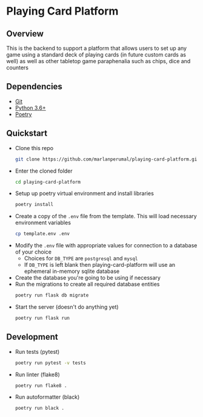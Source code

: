 # Playing Card Platform

## Overview

This is the backend to support a platform that allows users to set up any game using a standard deck of playing cards (in future custom cards as well) as well as other tabletop game paraphenalia such as chips, dice and counters

## Dependencies

- [Git](https://git-scm.com/)
- [Python 3.6+](https://www.python.org/)
- [Poetry](https://python-poetry.org/)

## Quickstart

- Clone this repo
    ```bash
    git clone https://github.com/marlanperumal/playing-card-platform.git
    ```
- Enter the cloned folder
    ```bash
    cd playing-card-platform
    ```
- Setup up poetry virtual environment and install libraries
    ```bash
    poetry install
    ```
- Create a copy of the `.env` file from the template. This will load necessary environment variables
  ```bash
  cp template.env .env
  ``` 
- Modify the `.env` file with appropriate values for connection to a database of your choice
  - Choices for `DB_TYPE` are `postgresql` and `mysql`
  - If `DB_TYPE` is left blank then playing-card-platform will use an ephemeral in-memory sqlite database
- Create the database you're going to be using if necessary
- Run the migrations to create all required database entities
    ```bash
    poetry run flask db migrate
    ```
- Start the server (doesn't do anything yet)
    ```bash
    poetry run flask run
    ```

## Development
- Run tests (pytest)
    ```bash
    poetry run pytest -v tests
    ```
- Run linter (flake8)
    ```bash
    poetry run flake8 .
    ```
- Run autoformatter (black)
    ```bash
    poetry run black .
    ```
